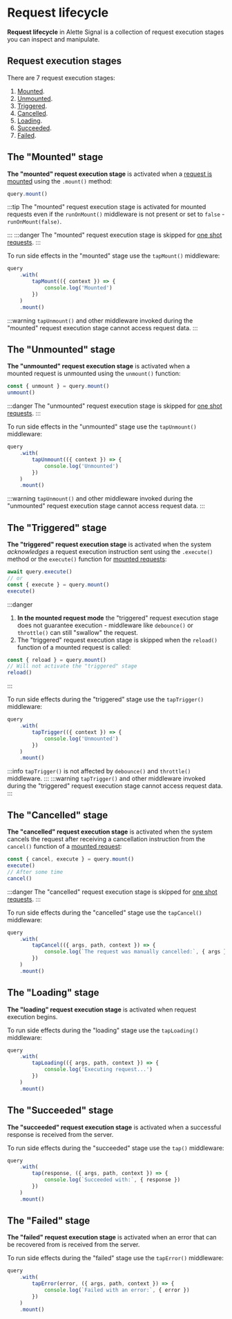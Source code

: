 # Request lifecycle
**Request lifecycle** in Alette Signal is a collection of request execution stages you 
can inspect and manipulate. 

## Request execution stages
There are 7 request execution stages:
1. [Mounted](#mounted-request-execution-stage).
2. [Unmounted](#the-unmounted-stage).
3. [Triggered](#the-triggered-stage).
4. [Cancelled](#the-cancelled-stage).
5. [Loading](#the-loading-stage).
6. [Succeeded](#the-succeeded-stage).
7. [Failed](#the-failed-stage).

## The "Mounted" stage
**The "mounted" request execution stage** is activated
when a [request is mounted](../getting-started/request-modes#mounted-request-mode) 
using the `.mount()` method:
```ts
query.mount()
```
:::tip
The "mounted" request execution stage is activated for
mounted requests even if the `runOnMount()` middleware is not present or 
set to `false` - `runOnMount(false)`.

:::
:::danger
The "mounted" request execution stage is skipped for
[one shot requests](../getting-started/request-modes.md#one-shot-request-mode).
:::

To run side effects in the "mounted" stage use the `tapMount()`
middleware:
```ts
query
    .with(
        tapMount(({ context }) => {
            console.log('Mounted')
        })
    )
    .mount()
```

:::warning
`tapUnmount()` and other middleware invoked during the "mounted" request execution stage 
cannot access request data.
:::

## The "Unmounted" stage
**The "unmounted" request execution stage** is activated when a  
mounted request is unmounted using the `unmount()` function:
```ts
const { unmount } = query.mount()
unmount()
```

:::danger
The "unmounted" request execution stage is skipped for
[one shot requests](../getting-started/request-modes.md#one-shot-request-mode).
:::

To run side effects in the "unmounted" stage use the `tapUnmount()`
middleware:
```ts
query
    .with(
        tapUnmount(({ context }) => {
            console.log('Unmounted')
        })
    )
    .mount()
```

:::warning
`tapUnmount()` and other middleware invoked during the "unmounted" request execution stage
cannot access request data.
:::

## The "Triggered" stage
**The "triggered" request execution stage** is activated when the system
_acknowledges_ a request execution instruction sent using the `.execute()` method or the `execute()` function
for [mounted requests](../getting-started/request-modes#mounted-request-mode):
```ts
await query.execute()
// or
const { execute } = query.mount()
execute()
```

:::danger
1. **In the mounted request mode** the "triggered" request execution stage does not guarantee execution -
middleware like `debounce()` or `throttle()` can still "swallow" the request.
2. The "triggered" request execution stage is skipped when the `reload()`
   function of a mounted request is called:
```ts
const { reload } = query.mount()
// Will not activate the "triggered" stage
reload()
```
:::

To run side effects during the "triggered" stage use the `tapTrigger()`
middleware:
```ts
query
    .with(
        tapTrigger(({ context }) => {
            console.log('Unmounted')
        })
    )
    .mount()
```

:::info
`tapTrigger()` is not affected by `debounce()` and `throttle()` middleware.
:::
:::warning
`tapTrigger()` and other middleware invoked during the "triggered" request execution stage
cannot access request data.
:::

## The "Cancelled" stage
**The "cancelled" request execution stage** is activated when the system
cancels the request after receiving a cancellation instruction
from the `cancel()` function of a [mounted request](../getting-started/request-modes#mounted-request-mode):
```ts
const { cancel, execute } = query.mount()
execute()
// After some time
cancel()
```

:::danger
The "cancelled" request execution stage is skipped for
[one shot requests](../getting-started/request-modes.md#one-shot-request-mode).
:::

To run side effects during the "cancelled" stage use the `tapCancel()`
middleware:
```ts
query
    .with(
        tapCancel(({ args, path, context }) => {
            console.log(`The request was manually cancelled:`, { args })
        })
    )
    .mount()
```

## The "Loading" stage
**The "loading" request execution stage** is activated when
request execution begins.

To run side effects during the "loading" stage use the `tapLoading()`
middleware:
```ts
query
    .with(
        tapLoading(({ args, path, context }) => {
            console.log('Executing request...')
        })
    )
    .mount()
```

## The "Succeeded" stage
**The "succeeded" request execution stage** is activated when 
a successful response is received from the server.

To run side effects during the "succeeded" stage use the `tap()`
middleware:
```ts
query
    .with(
        tap(response, ({ args, path, context }) => {
            console.log(`Succeeded with:`, { response })
        })
    )
    .mount()
```

## The "Failed" stage
**The "failed" request execution stage** is activated when an error that can be recovered
from is received from the server.

To run side effects during the "failed" stage use the `tapError()`
middleware:
```ts
query
    .with(
        tapError(error, ({ args, path, context }) => {
            console.log(`Failed with an error:`, { error })
        })
    )
    .mount()
```